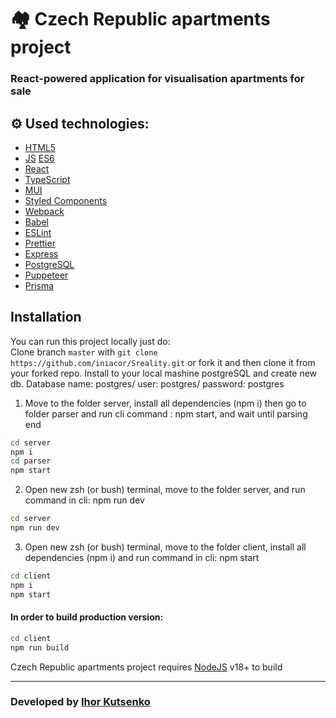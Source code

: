 # 🏘️ Czech Republic apartments project

### React-powered application for visualisation apartments for sale

## ⚙️ Used technologies:

- [HTML5](https://en.wikipedia.org/wiki/HTML5)
- [JS](https://en.wikipedia.org/wiki/JavaScript) [ES6](https://www.ecma-international.org/publications-and-standards/standards/ecma-262/)
- [React](https://reactjs.org/)
- [TypeScript](https://www.typescriptlang.org/)
- [MUI](https://mui.com/)
- [Styled Components](https://styled-components.com/)
- [Webpack](https://webpack.js.org/)
- [Babel](https://babeljs.io/)
- [ESLint](https://eslint.org/)
- [Prettier](https://prettier.io/)
- [Express](https://expressjs.com/ru/)
- [PostgreSQL](https://www.postgresql.org/)
- [Puppeteer](https://pptr.dev/)
- [Prisma](https://www.prisma.io/)

## Installation
You can run this project locally just do:  
Clone branch  ```master``` with ```git clone https://github.com/iniacor/Sreality.git``` or fork it and then clone it from your forked repo. 
Install to your local mashine postgreSQL and create new db. Database name: postgres/ user: postgres/ password: postgres

1) Move to the folder server, install all dependencies (npm i) then go to folder parser and run cli command : npm start, and wait until parsing end

```sh
cd server
npm i
cd parser
npm start
```
2) Open new zsh (or bush) terminal, move to the folder server, and run command in cli: npm run dev

```sh
cd server
npm run dev
```
3) Open new zsh (or bush) terminal, move to the folder client, install all dependencies (npm i) and run command in cli: npm start

```sh
cd client
npm i
npm start
```

#### In order to build production version:

```sh
cd client
npm run build
```

Czech Republic apartments project requires [NodeJS](https://nodejs.org/) v18+ to build

<hr/>


### Developed by [Ihor Kutsenko](https://github.com/iniacor/)

